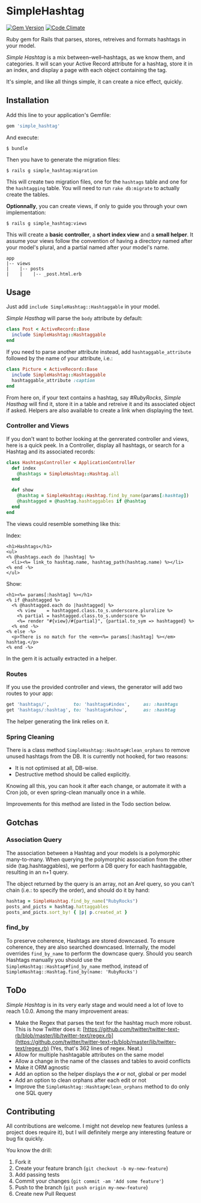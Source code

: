 # SimpleHashtag

[![Gem Version](https://badge.fury.io/rb/simple_hashtag.png)](http://badge.fury.io/rb/simple_hashtag)
[![Code Climate](https://codeclimate.com/github/ralovely/simple_hashtag.png)](https://codeclimate.com/github/ralovely/simple_hashtag)

Ruby gem for Rails that parses, stores, retreives and formats hashtags in your model.

_Simple Hashtag_ is a mix between–well–hashtags, as we know them, and categories.
It will scan your Active Record attribute for a hashtag, store it in an index, and display a page with each object containing the tag.

It's simple, and like all things simple, it can create a nice effect, quickly.

## Installation

Add this line to your application's Gemfile:
```ruby
gem 'simple_hashtag'
```

And execute:
```shell
$ bundle
```

Then you have to generate the migration files:
```shell
$ rails g simple_hashtag:migration
```

This will create two migration files, one for the `hashtags` table and one for the `hashtagging` table.
You will need to run `rake db:migrate` to actually create the tables.

__Optionnally__, you can create views,
if only to guide you through your own implementation:
```shell
$ rails g simple_hashtag:views
```

This will create a __basic controller__, a __short index view__ and a __small helper__.
It assume your views follow the convention of having a directory named after your model's plural, and a partial named after your model's name.
```
app
|-- views
|    |-- posts
|    |    |-- _post.html.erb
```


## Usage

Just add `include SimpleHashtag::Hashtaggable` in your model.

_Simple Hasthag_ will parse the `body` attribute by default:

```ruby
class Post < ActiveRecord::Base
  include SimpleHashtag::Hashtaggable
end
```


If you need to parse another attribute instead,
add `hashtaggable_attribute` followed by the name of your attribute, i.e.:
```ruby
class Picture < ActiveRecord::Base
  include SimpleHashtag::Hashtaggable
  hashtaggable_attribute :caption
end
```

From here on, if your text contains a hashtag, say _#RubyRocks_,
_Simple Hasthag_ will find it, store it in a table and retreive it and its associated object if asked.
Helpers are also available to create a link when displaying the text.

### Controller and Views
If you don't want to bother looking at the genrerated controller and views, here is a quick peek.
In a Controller, display all hashtags, or search for a Hashtag and its associated records:
```ruby
class HashtagsController < ApplicationController
  def index
    @hashtags = SimpleHashtag::Hashtag.all
  end

  def show
    @hashtag = SimpleHashtag::Hashtag.find_by_name(params[:hashtag])
    @hashtagged = @hashtag.hashtaggables if @hashtag
  end
end
```

The views could resemble something like this:

Index:
```erb
<h1>Hashtags</h1>
<ul>
<% @hashtags.each do |hashtag| %>
  <li><%= link_to hashtag.name, hashtag_path(hashtag.name) %></li>
<% end -%>
</ul>
```

Show:
```erb
<h1><%= params[:hashtag] %></h1>
<% if @hashtagged %>
  <% @hashtagged.each do |hashtagged| %>
    <% view    = hashtagged.class.to_s.underscore.pluralize %>
    <% partial = hashtagged.class.to_s.underscore %>
    <%= render "#{view}/#{partial}", {partial.to_sym => hashtagged} %>
  <% end -%>
<% else -%>
  <p>There is no match for the <em><%= params[:hashtag] %></em> hashtag.</p>
<% end -%>
```
In the gem it is actually extracted in a helper.


### Routes

If you use the provided controller and views, the generator will add two routes to your app:
```ruby
get 'hashtags/',         to: 'hashtags#index',     as: :hashtags
get 'hashtags/:hashtag', to: 'hashtags#show',      as: :hashtag
```

The helper generating the link relies on it.



### Spring Cleaning
There is a class method `SimpleHashtag::Hashtag#clean_orphans` to remove unused hashtags from the DB.
It is currently not hooked, for two reasons:
- It is not optimised at all, DB-wise.
- Destructive method should be called explicitly.

Knowing all this, you can hook it after each change, or automate it with a Cron job, or even spring-clean manually once in a while.

Improvements for this method are listed in the Todo section below.


## Gotchas
### Association Query
The association between a Hashtag and your models is a polymorphic many-to-many.
When querying the polymorphic association from the other side (tag.hashtaggables),
we perform a DB query for each hashtaggable, resulting in an n+1 query.

The object returned by the query is an array, not an Arel query, so you can't chain (i.e.: to specify the order), and should do it by hand:

```ruby
hashtag = SimpleHashtag.find_by_name("RubyRocks")
posts_and_picts = hashtag.hattaggables
posts_and_picts.sort_by! { |p| p.created_at }
```

### find_by

To preserve coherence, Hashtags are stored downcased.
To ensure coherence, they are also searched downcased.
Internally, the model overrides `find_by_name` to perform the downcase query.
Should you search Hashtags manually you should use the `SimpleHashtag::Hashtag#find_by_name` method, instead of `SimpleHashtag::Hashtag.find_by(name: 'RubyRocks')`


## ToDo

_Simple Hashtag_ is in its very early stage and would need a lot of love to reach 1.0.0.
Among the many improvement areas:

- Make the Regex that parses the text for the hashtag much more robust.
  This is how Twitter does it:
  [https://github.com/twitter/twitter-text-rb/blob/master/lib/twitter-text/regex.rb](https://github.com/twitter/twitter-text-rb/blob/master/lib/twitter-text/regex.rb)
  (Yes, that's 362 lines of regex. Neat.)
- Allow for multiple hashtagable attributes on the same model
- Allow a change in the name of the classes and tables to avoid conflicts
- Make it ORM agnostic
- Add an option so the helper displays the `#` or not, global or per model
- Add an option to clean orphans after each edit or not
- Improve the `SimpleHashtag::Hashtag#clean_orphans` method to do only one SQL query

## Contributing

All contributions are welcome.
I might not develop new features (unless a project does require it),
but I will definitely merge any interesting feature or bug fix quickly.

You know the drill:

1. Fork it
2. Create your feature branch (`git checkout -b my-new-feature`)
3. Add passing tests
4. Commit your changes (`git commit -am 'Add some feature'`)
5. Push to the branch (`git push origin my-new-feature`)
6. Create new Pull Request
